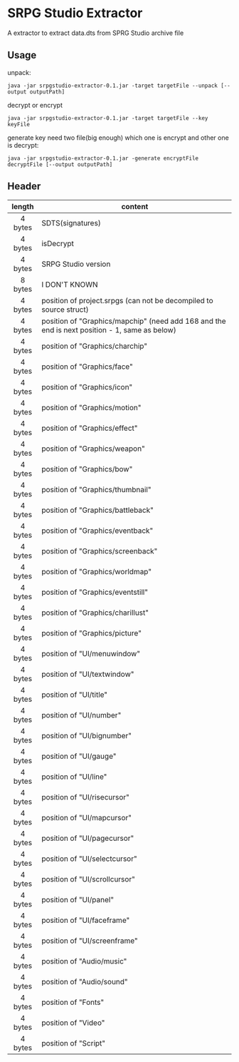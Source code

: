 # SRPG Studio Extractor

A extractor to extract data.dts from SPRG Studio archive file


## Usage 

unpack:
```
java -jar srpgstudio-extractor-0.1.jar -target targetFile --unpack [--output outputPath]
```

decrypt or encrypt
```
java -jar srpgstudio-extractor-0.1.jar -target targetFile --key keyFile
```

generate key need two file(big enough) which one is encrypt and other one is decrypt:
```
java -jar srpgstudio-extractor-0.1.jar -generate encryptFile decryptFile [--output outputPath]
```

## Header

| length | content|
| :---: | --- |
| 4 bytes | SDTS(signatures) |
| 4 bytes | isDecrypt |
| 4 bytes | SRPG Studio version |
| 8 bytes | I DON'T KNOWN |
| 4 bytes | position of project.srpgs (can not be decompiled to source struct) |
| 4 bytes | position of "Graphics/mapchip" (need add 168 and the end is next position - 1, same as below)|
| 4 bytes | position of "Graphics/charchip" |
| 4 bytes | position of "Graphics/face" |
| 4 bytes | position of "Graphics/icon" |
| 4 bytes | position of "Graphics/motion" |
| 4 bytes | position of "Graphics/effect" |
| 4 bytes | position of "Graphics/weapon" |
| 4 bytes | position of "Graphics/bow" |
| 4 bytes | position of "Graphics/thumbnail" |
| 4 bytes | position of "Graphics/battleback" |
| 4 bytes | position of "Graphics/eventback" |
| 4 bytes | position of "Graphics/screenback" |
| 4 bytes | position of "Graphics/worldmap" |
| 4 bytes | position of "Graphics/eventstill" |
| 4 bytes | position of "Graphics/charillust" |
| 4 bytes | position of "Graphics/picture" |
| 4 bytes | position of "UI/menuwindow" |
| 4 bytes | position of "UI/textwindow" |
| 4 bytes | position of "UI/title" |
| 4 bytes | position of "UI/number" |
| 4 bytes | position of "UI/bignumber" |
| 4 bytes | position of "UI/gauge" |
| 4 bytes | position of "UI/line" |
| 4 bytes | position of "UI/risecursor" |
| 4 bytes | position of "UI/mapcursor" |
| 4 bytes | position of "UI/pagecursor" |
| 4 bytes | position of "UI/selectcursor" |
| 4 bytes | position of "UI/scrollcursor" |
| 4 bytes | position of "UI/panel" |
| 4 bytes | position of "UI/faceframe" |
| 4 bytes | position of "UI/screenframe" |
| 4 bytes | position of "Audio/music" |
| 4 bytes | position of "Audio/sound" |
| 4 bytes | position of "Fonts" |
| 4 bytes | position of "Video" |
| 4 bytes | position of "Script" |

